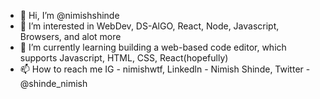 - 👋 Hi, I’m @nimishshinde
- 👀 I’m interested in WebDev, DS-AlGO, React, Node, Javascript, Browsers, and alot more
- 🌱 I’m currently learning building a web-based code editor, which supports Javascript, HTML, CSS, React(hopefully)
- 📫 How to reach me IG - nimishwtf, Linkedln - Nimish Shinde, Twitter - @shinde_nimish 
<!---
nimishshinde/nimishshinde is a ✨ special ✨ repository because its `README.md` (this file) appears on your GitHub profile.
You can click the Preview link to take a look at your changes.
--->
